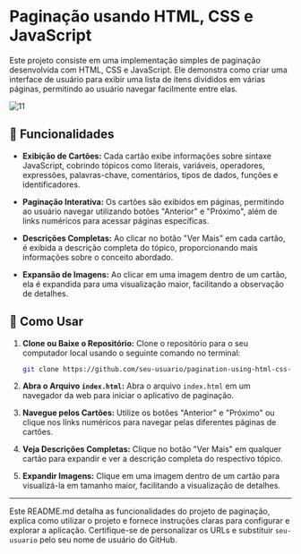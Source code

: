 # Paginação usando HTML, CSS e JavaScript

Este projeto consiste em uma implementação simples de paginação desenvolvida com HTML, CSS e JavaScript. Ele demonstra como criar uma interface de usuário para exibir uma lista de itens divididos em várias páginas, permitindo ao usuário navegar facilmente entre elas. 

![11](https://github.com/thmedu/Pagination-using-HTML-CSS-and-JavaScript/assets/141462806/e58c68ae-620a-4d61-9135-1498a17b95fb)


## 🌟 Funcionalidades

- **Exibição de Cartões:** Cada cartão exibe informações sobre sintaxe JavaScript, cobrindo tópicos como literais, variáveis, operadores, expressões, palavras-chave, comentários, tipos de dados, funções e identificadores.

- **Paginação Interativa:** Os cartões são exibidos em páginas, permitindo ao usuário navegar utilizando botões "Anterior" e "Próximo", além de links numéricos para acessar páginas específicas.

- **Descrições Completas:** Ao clicar no botão "Ver Mais" em cada cartão, é exibida a descrição completa do tópico, proporcionando mais informações sobre o conceito abordado.

- **Expansão de Imagens:** Ao clicar em uma imagem dentro de um cartão, ela é expandida para uma visualização maior, facilitando a observação de detalhes.

## 🚀 Como Usar

1. **Clone ou Baixe o Repositório:** Clone o repositório para o seu computador local usando o seguinte comando no terminal:

   ```bash
   git clone https://github.com/seu-usuario/pagination-using-html-css-js.git
   ```

2. **Abra o Arquivo `index.html`:** Abra o arquivo `index.html` em um navegador da web para iniciar o aplicativo de paginação.

3. **Navegue pelos Cartões:** Utilize os botões "Anterior" e "Próximo" ou clique nos links numéricos para navegar pelas diferentes páginas de cartões.

4. **Veja Descrições Completas:** Clique no botão "Ver Mais" em qualquer cartão para expandir e ver a descrição completa do respectivo tópico.

5. **Expandir Imagens:** Clique em uma imagem dentro de um cartão para visualizá-la em tamanho maior, facilitando a visualização de detalhes.

---

Este README.md detalha as funcionalidades do projeto de paginação, explica como utilizar o projeto e fornece instruções claras para configurar e explorar a aplicação. Certifique-se de personalizar os URLs e substituir `seu-usuario` pelo seu nome de usuário do GitHub.
